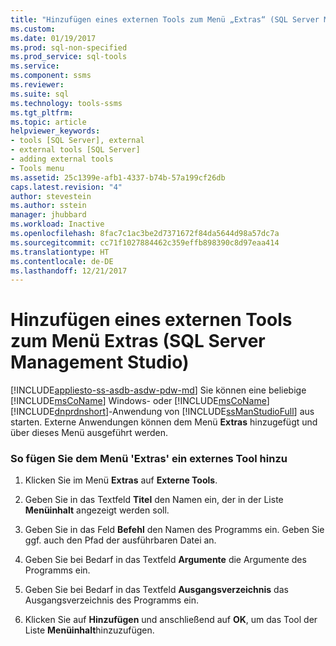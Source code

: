 ```yaml
---
title: "Hinzufügen eines externen Tools zum Menü „Extras“ (SQL Server Management Studio) | Microsoft-Dokumentation"
ms.custom: 
ms.date: 01/19/2017
ms.prod: sql-non-specified
ms.prod_service: sql-tools
ms.service: 
ms.component: ssms
ms.reviewer: 
ms.suite: sql
ms.technology: tools-ssms
ms.tgt_pltfrm: 
ms.topic: article
helpviewer_keywords:
- tools [SQL Server], external
- external tools [SQL Server]
- adding external tools
- Tools menu
ms.assetid: 25c1399e-afb1-4337-b74b-57a199cf26db
caps.latest.revision: "4"
author: stevestein
ms.author: sstein
manager: jhubbard
ms.workload: Inactive
ms.openlocfilehash: 8fac7c1ac3be2d7371672f84da5644d98a57dc7a
ms.sourcegitcommit: cc71f1027884462c359effb898390c8d97eaa414
ms.translationtype: HT
ms.contentlocale: de-DE
ms.lasthandoff: 12/21/2017
---
```

# <a name="add-an-external-tool-to-the-tools-menu-sql-server-management-studio"></a>Hinzufügen eines externen Tools zum Menü Extras (SQL Server Management Studio)
[!INCLUDE[appliesto-ss-asdb-asdw-pdw-md](../includes/appliesto-ss-asdb-asdw-pdw-md.md)] Sie können eine beliebige [!INCLUDE[msCoName](../includes/msconame_md.md)] Windows- oder [!INCLUDE[msCoName](../includes/msconame_md.md)] [!INCLUDE[dnprdnshort](../includes/dnprdnshort_md.md)]-Anwendung von [!INCLUDE[ssManStudioFull](../includes/ssmanstudiofull_md.md)] aus starten. Externe Anwendungen können dem Menü **Extras** hinzugefügt und über dieses Menü ausgeführt werden.  
  
### <a name="to-add-an-external-tool-to-the-tools-menu"></a>So fügen Sie dem Menü 'Extras' ein externes Tool hinzu  
  
1.  Klicken Sie im Menü **Extras** auf **Externe Tools**.  
  
2.  Geben Sie in das Textfeld **Titel** den Namen ein, der in der Liste **Menüinhalt** angezeigt werden soll.  
  
3.  Geben Sie in das Feld **Befehl** den Namen des Programms ein. Geben Sie ggf. auch den Pfad der ausführbaren Datei an.  
  
4.  Geben Sie bei Bedarf in das Textfeld **Argumente** die Argumente des Programms ein.  
  
5.  Geben Sie bei Bedarf in das Textfeld **Ausgangsverzeichnis** das Ausgangsverzeichnis des Programms ein.  
  
6.  Klicken Sie auf **Hinzufügen** und anschließend auf **OK**, um das Tool der Liste **Menüinhalt**hinzuzufügen.  
  
